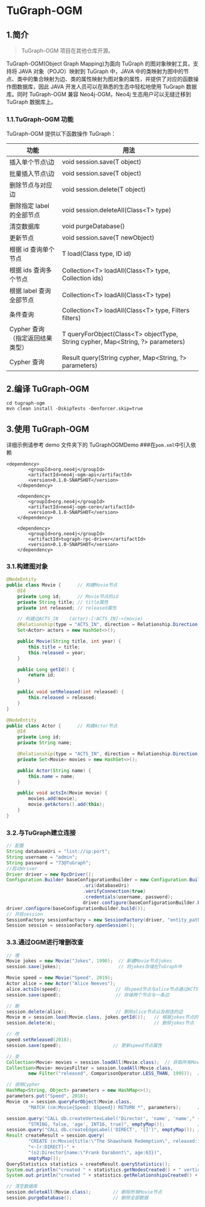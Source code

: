 # TuGraph-OGM

## 1.简介

> TuGraph-OGM 项目在其他仓库开源。

TuGraph-OGM(Object Graph Mapping)为面向 TuGraph 的图对象映射工具，支持将 JAVA 对象（POJO）映射到 TuGraph 中，JAVA 中的类映射为图中的节点、类中的集合映射为边、类的属性映射为图对象的属性，并提供了对应的函数操作图数据库，因此 JAVA 开发人员可以在熟悉的生态中轻松地使用 TuGraph 数据库。同时 TuGraph-OGM 兼容 Neo4j-OGM，Neo4j 生态用户可以无缝迁移到 TuGraph 数据库上。

### 1.1.TuGraph-OGM 功能

TuGraph-OGM 提供以下函数操作 TuGraph：

| 功能                            | 用法                                                                             |
| ------------------------------- | -------------------------------------------------------------------------------- |
| 插入单个节点\边                 | void session.save(T object)                                                      |
| 批量插入节点\边                 | void session.save(T object)                                                      |
| 删除节点与对应边                | void session.delete(T object)                                                    |
| 删除指定 label 的全部节点       | void session.deleteAll(Class\<T> type)                                           |
| 清空数据库                      | void purgeDatabase()                                                             |
| 更新节点                        | void session.save(T newObject)                                                   |
| 根据 id 查询单个节点            | T load(Class<T> type, ID id)                                                     |
| 根据 ids 查询多个节点           | Collection\<T> loadAll(Class\<T> type, Collection<ID> ids)                       |
| 根据 label 查询全部节点         | Collection\<T> loadAll(Class\<T> type)                                           |
| 条件查询                        | Collection\<T> loadAll(Class\<T> type, Filters filters)                          |
| Cypher 查询（指定返回结果类型） | T queryForObject(Class\<T> objectType, String cypher, Map<String, ?> parameters) |
| Cypher 查询                     | Result query(String cypher, Map<String, ?> parameters)                           |

## 2.编译 TuGraph-OGM

```shell
cd tugraph-ogm
mvn clean install -DskipTests -Denforcer.skip=true
```

## 3.使用 TuGraph-OGM

详细示例请参考 demo 文件夹下的 TuGraphOGMDemo ###在`pom.xml`中引入依赖

```
<dependency>
        <groupId>org.neo4j</groupId>
        <artifactId>neo4j-ogm-api</artifactId>
        <version>0.1.0-SNAPSHOT</version>
    </dependency>

    <dependency>
        <groupId>org.neo4j</groupId>
        <artifactId>neo4j-ogm-core</artifactId>
        <version>0.1.0-SNAPSHOT</version>
    </dependency>

    <dependency>
        <groupId>org.neo4j</groupId>
        <artifactId>tugraph-rpc-driver</artifactId>
        <version>0.1.0-SNAPSHOT</version>
    </dependency>
```

### 3.1.构建图对象

```java
@NodeEntity
public class Movie {      // 构建Movie节点
    @Id
    private Long id;      // Movie节点的id
    private String title; // title属性
    private int released; // released属性

    // 构建边ACTS_IN    (actor)-[:ACTS_IN]->(movie)
    @Relationship(type = "ACTS_IN", direction = Relationship.Direction.INCOMING)
    Set<Actor> actors = new HashSet<>();

    public Movie(String title, int year) {
        this.title = title;
        this.released = year;
    }

    public Long getId() {
        return id;
    }

    public void setReleased(int released) {
        this.released = released;
    }
}

@NodeEntity
public class Actor {      // 构建Actor节点
    @Id
    private Long id;
    private String name;

    @Relationship(type = "ACTS_IN", direction = Relationship.Direction.OUTGOING)
    private Set<Movie> movies = new HashSet<>();

    public Actor(String name) {
        this.name = name;
    }

    public void actsIn(Movie movie) {
        movies.add(movie);
        movie.getActors().add(this);
    }
}
```

### 3.2.与TuGraph建立连接

```java
// 配置
String databaseUri = "list://ip:port";
String username = "admin";
String password = "73@TuGraph";
//启动driver
Driver driver = new RpcDriver();
Configuration.Builder baseConfigurationBuilder = new Configuration.Builder()
                            .uri(databaseUri)
                            .verifyConnection(true)
                            .credentials(username, password);
                            driver.configure(baseConfigurationBuilder.build());
driver.configure(baseConfigurationBuilder.build());
// 开启session
SessionFactory sessionFactory = new SessionFactory(driver, "entity_path");
Session session = sessionFactory.openSession();
```

### 3.3.通过OGM进行增删改查

```java
// 增
Movie jokes = new Movie("Jokes", 1990);  // 新建Movie节点jokes
session.save(jokes);                     // 将jokes存储在TuGraph中

Movie speed = new Movie("Speed", 2019);
Actor alice = new Actor("Alice Neeves");
alice.actsIn(speed);                    // 将speed节点与alice节点通过ACTS_IN进行连接
session.save(speed);                    // 存储两个节点与一条边

// 删
session.delete(alice);                  // 删除alice节点以及相连的边
Movie m = session.load(Movie.class, jokes.getId());   // 根据jokes节点的id获取jokes节点
session.delete(m);                                    // 删除jokes节点

// 改
speed.setReleased(2018);
session.save(speed);                   // 更新speed节点属性

// 查
Collection<Movie> movies = session.loadAll(Movie.class);  // 获取所有Movie节点
Collection<Movie> moviesFilter = session.loadAll(Movie.class,
        new Filter("released", ComparisonOperator.LESS_THAN, 1995));  // 查询所有小于1995年发布的电影

// 调用Cypher
HashMap<String, Object> parameters = new HashMap<>();
parameters.put("Speed", 2018);
Movie cm = session.queryForObject(Movie.class,
        "MATCH (cm:Movie{Speed: $Speed}) RETURN *", parameters);      // 查询Speed为2018的Movie

session.query("CALL db.createVertexLabel('Director', 'name', 'name'," +
        "STRING, false, 'age', INT16, true)", emptyMap());            // 创建节点Label Director
session.query("CALL db.createEdgeLabel('DIRECT', '[]')", emptyMap()); // 创建边Label DIRECT
Result createResult = session.query(
        "CREATE (n:Movie{title:\"The Shawshank Redemption\", released:1994})" +
        "<-[r:DIRECT]-" +
        "(n2:Director{name:\"Frank Darabont\", age:63})",
        emptyMap());
QueryStatistics statistics = createResult.queryStatistics();          // 获取create结果
System.out.println("created " + statistics.getNodesCreated() + " vertices");    // 查看创建节点数目
System.out.println("created " + statistics.getRelationshipsCreated() + " edges");  //查看创建边数目

// 清空数据库
session.deleteAll(Movie.class);        // 删除所有Movie节点
session.purgeDatabase();               // 删除全部数据
```
